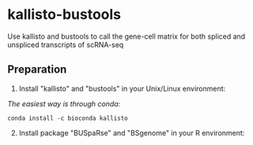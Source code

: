# kallisto-bustools
Use kallisto and bustools to call the gene-cell matrix for both spliced and unspliced transcripts of scRNA-seq

## Preparation

1. Install "kallisto" and "bustools" in your Unix/Linux environment:

_The easiest way is through conda:_

`conda install -c bioconda kallisto`

2. Install package "BUSpaRse" and "BSgenome" in your R environment:  
